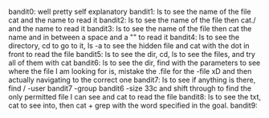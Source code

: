 bandit0: well pretty self explanatory
bandit1: ls to see the name of the file cat and the name to read it
bandit2: ls to see the name of the file then cat./ and the name to read it
bandit3: ls to see the name of the file then cat the name and in between a space and a "\" to read it
bandit4: ls to see the directory, cd to go to it, ls -a to see the hidden file and cat with the dot in front to read the file
bandit5: ls to see the dir, cd, ls to see the files, and try all of them with cat
bandit6: ls to see the dir, find with the parameters to see where the file I am looking for is, mistake the .file for the -file xD and then actually navigating to the correct one
bandit7: ls to see if anything is there, find / -user bandit7 -group bandit6 -size 33c and shift through to find the only permitted file I can see and cat to read the file
bandit8: ls to see the txt, cat to see into, then cat + grep with the word specified in the goal.
bandit9: 
